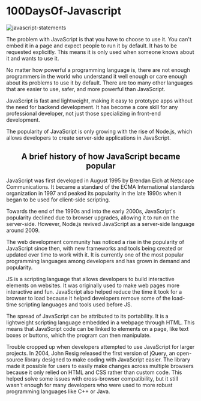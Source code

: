 # 100DaysOf-Javascript

![javascript-statements](https://github.com/UtshadasCSE/100DaysOf-Javascript/assets/75168319/d40fe06b-8311-4ac9-b23f-d78618f86f41)

The problem with JavaScript is that you have to choose to use it. You can't embed it in a page and expect people to run it by default. It has to be requested explicitly. This means it is only used when someone knows about it and wants to use it.

No matter how powerful a programming language is, there are not enough programmers in the world who understand it well enough or care enough about its problems to use it by default. There are too many other languages that are easier to use, safer, and more powerful than JavaScript.

JavaScript is fast and lightweight, making it easy to prototype apps without the need for backend development. It has become a core skill for any professional developer, not just those specializing in front-end development.

The popularity of JavaScript is only growing with the rise of Node.js, which allows developers to create server-side applications in JavaScript.


<h2 align="center">A brief history of how JavaScript became popular</h2>

JavaScript was first developed in August 1995 by Brendan Eich at Netscape Communications. It became a standard of the ECMA International standards organization in 1997 and peaked its popularity in the late 1990s when it began to be used for client-side scripting.

Towards the end of the 1990s and into the early 2000s, JavaScript's popularity declined due to browser upgrades, allowing it to run on the server-side. However, Node.js revived JavaScript as a server-side language around 2009.

The web development community has noticed a rise in the popularity of JavaScript since then, with new frameworks and tools being created or updated over time to work with it. It is currently one of the most popular programming languages among developers and has grown in demand and popularity.

JS is a scripting language that allows developers to build interactive elements on websites. It was originally used to make web pages more interactive and fun. JavaScript also helped reduce the time it took for a browser to load because it helped developers remove some of the load-time scripting languages and tools used before JS.

The spread of JavaScript can be attributed to its portability. It is a lightweight scripting language embedded in a webpage through HTML. This means that JavaScript code can be linked to elements on a page, like text boxes or buttons, which the program can then manipulate.

Trouble cropped up when developers attempted to use JavaScript for larger projects. In 2004, John Resig released the first version of jQuery, an open-source library designed to make coding with JavaScript easier. The library made it possible for users to easily make changes across multiple browsers because it only relied on HTML and CSS rather than custom code. This helped solve some issues with cross-browser compatibility, but it still wasn't enough for many developers who were used to more robust programming languages like C++ or Java.
